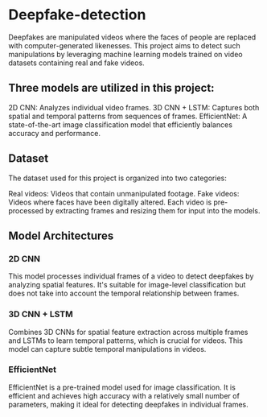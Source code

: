 # Deepfake-detection
Deepfakes are manipulated videos where the faces of people are replaced with computer-generated likenesses. This project aims to detect such manipulations by leveraging machine learning models trained on video datasets containing real and fake videos.

## Three models are utilized in this project:

2D CNN: Analyzes individual video frames.
3D CNN + LSTM: Captures both spatial and temporal patterns from sequences of frames.
EfficientNet: A state-of-the-art image classification model that efficiently balances accuracy and performance.
## Dataset
The dataset used for this project is organized into two categories:

Real videos: Videos that contain unmanipulated footage.
Fake videos: Videos where faces have been digitally altered.
Each video is pre-processed by extracting frames and resizing them for input into the models.

## Model Architectures
### 2D CNN
This model processes individual frames of a video to detect deepfakes by analyzing spatial features. It's suitable for image-level classification but does not take into account the temporal relationship between frames.

### 3D CNN + LSTM
Combines 3D CNNs for spatial feature extraction across multiple frames and LSTMs to learn temporal patterns, which is crucial for videos. This model can capture subtle temporal manipulations in videos.

### EfficientNet
EfficientNet is a pre-trained model used for image classification. It is efficient and achieves high accuracy with a relatively small number of parameters, making it ideal for detecting deepfakes in individual frames.
